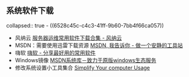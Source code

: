 ## 系统软件下载
collapsed:: true
	- ((6528c45c-c4c3-41ff-9b60-7bb4f66ca057))
- 风纳云 [服务器运维常用软件下载合集 - 风纳云](https://www.fengnayun.com/download)
- MSDN：需要使用迅雷下载资源 [MSDN, 我告诉你 - 做一个安静的工具站](https://msdn.itellyou.cn/)
- 嗨软 [嗨软 - 分享最好用的常用软件](https://ihacksoft.com/)
- Windows镜像 [MSDN系统库－致力于原版windows生态服务](https://www.xitongku.com/)
- 修改系统设置小工具集合 [Simplify Your computer Usage](https://www.sordum.org/)